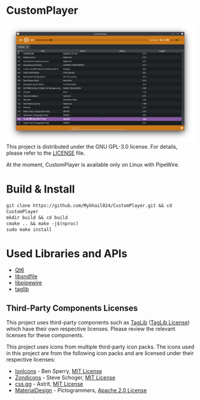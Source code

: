 # CustomPlayer
![Screenshot](./Image.png)
This project is distributed under the GNU GPL-3.0 license.
For details, please refer to the [LICENSE](./LICENSE) file.

At the moment, CustomPlayer is available only on Linux with PipeWire.
# Build & Install
```
git clone https://github.com/Mykhail024/CustomPlayer.git && cd CustomPlayer
mkdir build && cd build
cmake .. && make -j$(nproc)
sudo make install
```

# Used Libraries and APIs
- [Qt6](https://github.com/qt/qtbase)
- [libsndfile](https://github.com/libsndfile/libsndfile)
- [libpipewire](https://pipewire.org/)
- [taglib](https://github.com/taglib/taglib)

## Third-Party Components Licenses
This project uses third-party components such as [TagLib](https://github.com/taglib/taglib) ([TagLib License](./licenses/TAGLIB_LICENSE)) which have their own respective licenses.
Please review the relevant licenses for these components.

This project uses icons from multiple third-party icon packs. The icons used in this project are from the following icon packs and are licensed under their respective licenses:
- [IonIcons](https://github.com/ionic-team/ionicons) - Ben Sperry, [MIT License](./licenses/IonIcons_LICENSE)
- [Zondicons](https://github.com/dukestreetstudio/zondicons) - Steve Schoger, [MIT License](./licenses/Zondicons_LICENSE)
- [css.gg](https://github.com/astrit/css.gg) - Astrit, [MIT License](./licenses/css.gg_LICENSE)
- [MaterialDesign](https://github.com/Templarian/MaterialDesign) - Pictogrammers, [Apache 2.0 License](./licenses/MaterialDesign_LICENSE)
